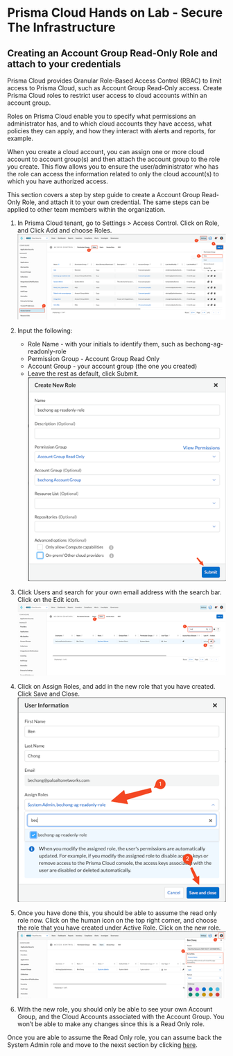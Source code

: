 # Prisma Cloud Hands on Lab - Secure The Infrastructure
## Creating an Account Group Read-Only Role and attach to your credentials
Prisma Cloud provides Granular Role-Based Access Control (RBAC) to limit access to Prisma Cloud, such as Account Group Read-Only access. Create Prisma Cloud roles to restrict user access to cloud accounts within an account group.

Roles on Prisma Cloud enable you to specify what permissions an administrator has, and to which cloud accounts they have access, what policies they can apply, and how they interact with alerts and reports, for example.

When you create a cloud account, you can assign one or more cloud account to account group(s) and then attach the account group to the role you create. This flow allows you to ensure the user/administrator who has the role can access the information related to only the cloud account(s) to which you have authorized access.

This section covers a step by step guide to create a Account Group Read-Only Role, and attach it to your own credential. The same steps can be applied to other team members within the organization.

1. In Prisma Cloud tenant, go to Settings > Access Control. Click on Role, and Click Add and choose Roles.
![alt text](/resources/pc-agreadonly-1.png?raw=true)

2. Input the following:
    * Role Name - with your initials to identify them, such as bechong-ag-readonly-role
    * Permission Group - Account Group Read Only
    * Account Group - your account group (the one you created)
	* Leave the rest as default, click Submit.
![alt text](/resources/pc-agreadonly-2.png?raw=true)

3. Click Users and search for your own email address with the search bar. Click on the Edit icon.
![alt text](/resources/pc-agreadonly-3.png?raw=true)

4. Click on Assign Roles, and add in the new role that you have created. Click Save and Close. 
![alt text](/resources/pc-agreadonly-4.png?raw=true)

5. Once you have done this, you should be able to assume the read only role now. Click on the human icon on the top right corner, and choose the role that you have created under Active Role. Click on the new role. 
![alt text](/resources/pc-agreadonly-5.png?raw=true)

6. With the new role, you should only be able to see your own Account Group, and the Cloud Accounts associated with the Account Group. You won’t be able to make any changes since this is a Read Only role. 

Once you are able to assume the Read Only role, you can assume back the System Admin role and move to the nexst section by clicking [here](/07-ScanningwithTerraformCloud.md).